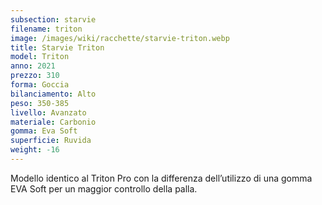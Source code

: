 ```yaml
---
subsection: starvie
filename: triton
image: /images/wiki/racchette/starvie-triton.webp
title: Starvie Triton
model: Triton
anno: 2021
prezzo: 310
forma: Goccia
bilanciamento: Alto
peso: 350-385
livello: Avanzato
materiale: Carbonio
gomma: Eva Soft
superficie: Ruvida
weight: -16
---
```

Modello identico al Triton Pro con la differenza dell’utilizzo di una gomma EVA Soft per un maggior controllo della palla.